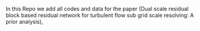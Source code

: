 In this Repo we add all codes and data for the paper (Dual scale residual block based residual network for turbulent flow
sub grid scale resolving: A prior analysis), 
